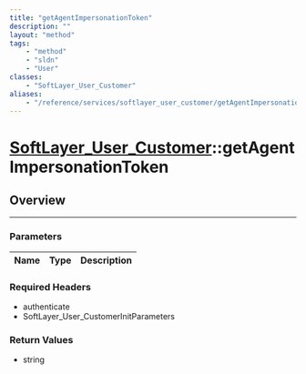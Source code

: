 ```yaml
---
title: "getAgentImpersonationToken"
description: ""
layout: "method"
tags:
    - "method"
    - "sldn"
    - "User"
classes:
    - "SoftLayer_User_Customer"
aliases:
    - "/reference/services/softlayer_user_customer/getAgentImpersonationToken"
---
```

# [SoftLayer_User_Customer](/reference/services/SoftLayer_User_Customer)::getAgentImpersonationToken





## Overview 


-----

### Parameters 
|Name | Type | Description |
| --- | --- | --- |


### Required Headers
* authenticate
* SoftLayer_User_CustomerInitParameters


### Return Values
* string




